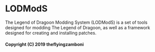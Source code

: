 # LODModS
The Legend of Dragoon Modding System (LODModS) is a set of tools designed for modding The Legend of Dragoon, as well as a framework designed for creating and installing patches.

#### Copyright (C) 2019 theflyingzamboni
